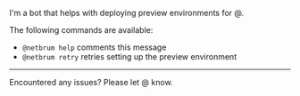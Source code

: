 I'm a bot that helps with deploying preview environments for @.

The following commands are available:

- `@netbrum help` comments this message
- `@netbrum retry` retries setting up the preview environment

---

Encountered any issues? Please let @ know.
